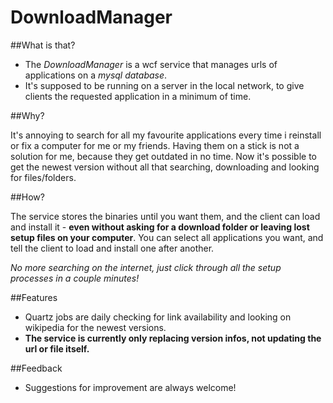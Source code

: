 # DownloadManager

##What is that?

 - The *DownloadManager* is a wcf service that manages urls of applications on a _mysql database_.
 - It's supposed to be running on a server in the local network, to give clients the requested application in a minimum of time.

##Why?

It's annoying to search for all my favourite applications every time i reinstall or fix a computer for me or my friends.
Having them on a stick is not a solution for me, because they get outdated in no time.
Now it's possible to get the newest version without all that searching, downloading and looking for files/folders.

##How?

The service stores the binaries until you want them, and the client can load and install it - **even without asking for a download folder or leaving lost setup files on your computer**.
You can select all applications you want, and tell the client to load and install one after another.

 _No more searching on the internet, just click through all the setup processes in a couple minutes!_

##Features

 - Quartz jobs are daily checking for link availability and looking on wikipedia for the newest versions.
 - **The service is currently only replacing version infos, not updating the url or file itself.**

##Feedback

 - Suggestions for improvement are always welcome!
